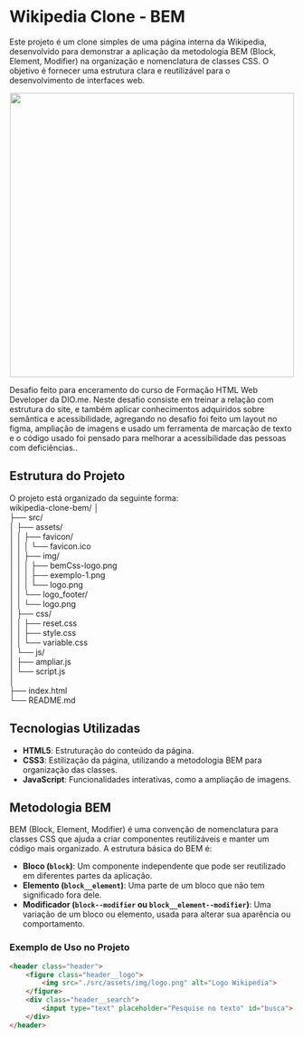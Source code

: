 # Wikipedia Clone - BEM

Este projeto é um clone simples de uma página interna da Wikipedia, desenvolvido para demonstrar a aplicação da metodologia BEM (Block, Element, Modifier) na organização e nomenclatura de classes CSS. O objetivo é fornecer uma estrutura clara e reutilizável para o desenvolvimento de interfaces web.

<p align="center">
<img 
    src="https://github.com/user-attachments/assets/bf00aa5e-9caf-4bde-8dd7-3a1bf50deb88"
    width="502"
  </p>

Desafio feito para enceramento do curso de Formação HTML Web Developer da DIO.me. Neste desafio consiste em treinar a relação com estrutura do site, e também aplicar conhecimentos adquiridos sobre semântica e acessibilidade, agregando no desafio foi feito um layout no figma, ampliação de imagens e usado um ferramenta de marcação de texto e o código usado foi pensado para melhorar a acessibilidade das pessoas com deficiências..
  
## Estrutura do Projeto

O projeto está organizado da seguinte forma:<br>
wikipedia-clone-bem/
│<br>
├── src/<br>
│ ├── assets/<br>
│ │ ├── favicon/<br>
│ │ │ └── favicon.ico<br>
│ │ ├── img/<br>
│ │ │ ├── bemCss-logo.png<br>
│ │ │ ├── exemplo-1.png<br>
│ │ │ └── logo.png<br>
│ │ └── logo_footer/<br>
│ │ └── logo.png<br>
│ ├── css/<br>
│ │ ├── reset.css<br>
│ │ ├── style.css<br>
│ │ └── variable.css<br>
│ └── js/<br>
│ ├── ampliar.js<br>
│ └── script.js<br>
│<br>
├── index.html<br>
└── README.md<br>


## Tecnologias Utilizadas

- **HTML5**: Estruturação do conteúdo da página.
- **CSS3**: Estilização da página, utilizando a metodologia BEM para organização das classes.
- **JavaScript**: Funcionalidades interativas, como a ampliação de imagens.

## Metodologia BEM

BEM (Block, Element, Modifier) é uma convenção de nomenclatura para classes CSS que ajuda a criar componentes reutilizáveis e manter um código mais organizado. A estrutura básica do BEM é:

- **Bloco (`block`)**: Um componente independente que pode ser reutilizado em diferentes partes da aplicação.
- **Elemento (`block__element`)**: Uma parte de um bloco que não tem significado fora dele.
- **Modificador (`block--modifier` ou `block__element--modifier`)**: Uma variação de um bloco ou elemento, usada para alterar sua aparência ou comportamento.

### Exemplo de Uso no Projeto

```html
<header class="header">
    <figure class="header__logo">
        <img src="./src/assets/img/logo.png" alt="Logo Wikipedia">
    </figure>
    <div class="header__search">
        <input type="text" placeholder="Pesquise no texto" id="busca">
    </div>
</header>
